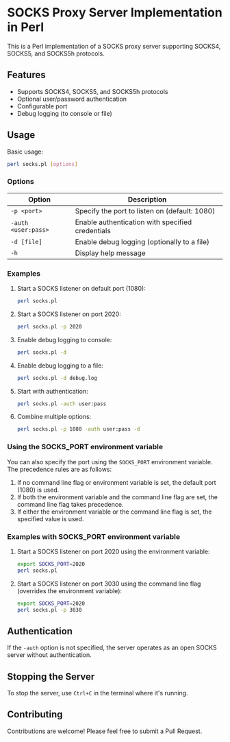 # SOCKS Proxy Server Implementation in Perl

This is a Perl implementation of a SOCKS proxy server supporting SOCKS4, SOCKS5, and SOCKS5h protocols.

## Features

- Supports SOCKS4, SOCKS5, and SOCKS5h protocols
- Optional user/password authentication
- Configurable port
- Debug logging (to console or file)

## Usage

Basic usage:

```bash
perl socks.pl [options]
```

### Options

| Option | Description |
|--------|-------------|
| `-p <port>` | Specify the port to listen on (default: 1080) |
| `-auth <user:pass>` | Enable authentication with specified credentials |
| `-d [file]` | Enable debug logging (optionally to a file) |
| `-h` | Display help message |

### Examples

1. Start a SOCKS listener on default port (1080):
   ```bash
   perl socks.pl
   ```

2. Start a SOCKS listener on port 2020:
   ```bash
   perl socks.pl -p 2020
   ```

3. Enable debug logging to console:
   ```bash
   perl socks.pl -d
   ```

4. Enable debug logging to a file:
   ```bash
   perl socks.pl -d debug.log
   ```

5. Start with authentication:
   ```bash
   perl socks.pl -auth user:pass
   ```

6. Combine multiple options:
   ```bash
   perl socks.pl -p 1080 -auth user:pass -d
   ```

### Using the SOCKS_PORT environment variable

You can also specify the port using the `SOCKS_PORT` environment variable. The precedence rules are as follows:

1. If no command line flag or environment variable is set, the default port (1080) is used.
2. If both the environment variable and the command line flag are set, the command line flag takes precedence.
3. If either the environment variable or the command line flag is set, the specified value is used.

### Examples with SOCKS_PORT environment variable

1. Start a SOCKS listener on port 2020 using the environment variable:
   ```bash
   export SOCKS_PORT=2020
   perl socks.pl
   ```

2. Start a SOCKS listener on port 3030 using the command line flag (overrides the environment variable):
   ```bash
   export SOCKS_PORT=2020
   perl socks.pl -p 3030
   ```

## Authentication

If the `-auth` option is not specified, the server operates as an open SOCKS server without authentication.

## Stopping the Server

To stop the server, use `Ctrl+C` in the terminal where it's running.

## Contributing

Contributions are welcome! Please feel free to submit a Pull Request.
